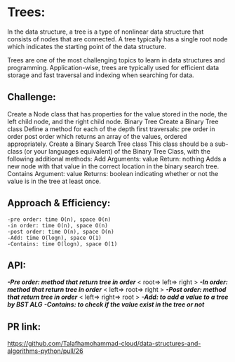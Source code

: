 # Trees:
In the data structure, a tree is a type of nonlinear data structure that consists of nodes that are connected. A tree typically has a single root node which indicates the starting point of the data structure.

Trees are one of the most challenging topics to learn in data structures and programming. Application-wise, trees are typically used for efficient data storage and fast traversal and indexing when searching for data.

## Challenge:
Create a Node class that has properties for the value stored in the node, the left child node, and the right child node.
Binary Tree
Create a Binary Tree class
Define a method for each of the depth first traversals:
pre order
in order
post order which returns an array of the values, ordered appropriately.
Create a Binary Search Tree class
This class should be a sub-class (or your languages equivalent) of the Binary Tree Class, with the following additional methods:
Add
Arguments: value
Return: nothing
Adds a new node with that value in the correct location in the binary search tree.
Contains
Argument: value
Returns: boolean indicating whether or not the value is in the tree at least once.

## Approach & Efficiency:
    -pre order: time O(n), space O(n)
    -in order: time O(n), space O(n)
    -post order: time O(n), space O(n)
    -Add: time O(logn), space O(1)
    -Contains: time O(logn), space O(1)


## API:
***-Pre order: method that return tree in order*** < root=> left=> right >
***-In order: method that return tree in order*** < left=> root=> right >
***-Post order: method that return tree in order*** < left=> right=> root >
***-Add: to add a value to a tree by BST ALG***
***-Contains: to check if the value exist in the tree or not***
## PR link:
https://github.com/Talafhamohammad-cloud/data-structures-and-algorithms-python/pull/26 